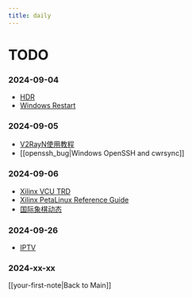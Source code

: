 ```yaml
---
title: daily
---
```


# TODO

### 2024-09-04
- [HDR](https://www.hao4k.cn/thread-24989-1-1.html)
- [Windows Restart](https://www.jikegou.net/cjwt/1994.html)

### 2024-09-05
- [V2RayN使用教程](https://github-wiki-see.page/m/biaowong/v2ray/wiki/V2RayN%E4%BD%BF%E7%94%A8%E6%95%99%E7%A8%8B)
- [[openssh_bug|Windows OpenSSH and cwrsync]]

### 2024-09-06
- [Xilinx VCU TRD](https://xilinx-wiki.atlassian.net/wiki/spaces/A/pages/460948332/Zynq+UltraScale+MPSoC+VCU+TRD+2020.1)
- [Xilinx PetaLinux Reference Guide](https://docs.amd.com/r/en-US/ug1144-petalinux-tools-reference-guide)
- [国际象棋动态](https://mp.weixin.qq.com/s/ZZvH56hPg2N9lisYLduAKg)

### 2024-09-26
- [IPTV](https://github.com/ngo5/IPTV)

### 2024-xx-xx

[[your-first-note|Back to Main]]
